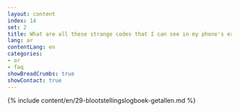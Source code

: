```yaml
---
layout: content
index: 14
set: 2
title: What are all these strange codes that I can see in my phone's exposure log?
lang: ar
contentLang: en
categories:
- ar
- faq
showBreadCrumbs: true
showContact: true
---
```

{% include content/en/29-blootstellingslogboek-getallen.md %}
